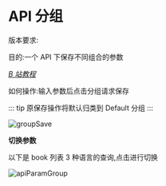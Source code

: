 # API 分组

版本要求: <Badge text="2022.2.1"/>

目的:一个 API 下保存不同组合的参数

[_B 站教程_](https://www.bilibili.com/video/BV1zU4y1S7pC?share_source=copy_web&vd_source=c46db3e7c134b1948dabbea9717a72ac)

如何操作:输入参数后点击分组请求保存<ColorIcon icon="saveGroup" />

::: tip
原保存操作将默认归类到 Default 分组
:::

![groupSave](/img/2022.2.1/groupSave_en.png "保存分组")

**切换参数**

以下是 book 列表 3 种语言的查询,点击<ColorIcon icon="apiParamGroup" />进行切换

![apiParamGroup](/img/2022.2.1/apiParamGroup_en.gif "切换分组")
